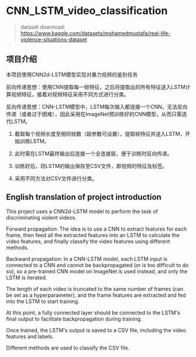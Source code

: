 # CNN_LSTM_video_classification

> dataset download: https://www.kaggle.com/datasets/mohamedmustafa/real-life-violence-situations-dataset

## 项目介绍

本项目使用CNN2d-LSTM模型实现对暴力视频的鉴别任务

前向传递思想：使用CNN提取每一帧特征，之后将提取出的所有特征送入LSTM计算视频特征，接着对视频特征采用不同方式进行分类。

反向传递思想：CNN-LSTM模型中，LSTM每次输入都连接一个CNN，无法反向传递（或者过于困难），因此采用在ImageNet预训练好的CNN模型，从而只需迭代LSTM。


1. 截取每个视频长度至相同帧数（超参数可设置），提取帧特征并送入LSTM，开始训练LSTM。

2. 此时需在LSTM最终输出后连接一个全连接层，便于训练时反向传递。

3. 训练好后，将LSTM的输出保存至CSV文件，即视频的特征及标签。

4. 采用不同方法对CSV文件进行分类。

## English translation of project introduction

This project uses a CNN2d-LSTM model to perform the task of discriminating violent videos.

Forward propagation: The idea is to use a CNN to extract features for each frame, then feed all the extracted features into an LSTM to calculate the video features, and finally classify the video features using different methods.

Backward propagation: In a CNN-LSTM model, each LSTM input is connected to a CNN and cannot be backpropagated (or is too difficult to do so), so a pre-trained CNN model on ImageNet is used instead, and only the LSTM is iterated.

The length of each video is truncated to the same number of frames (can be set as a hyperparameter), and the frame features are extracted and fed into the LSTM to start training.

At this point, a fully connected layer should be connected to the LSTM's final output to facilitate backpropagation during training.

Once trained, the LSTM's output is saved to a CSV file, including the video features and labels.

Different methods are used to classify the CSV file.
